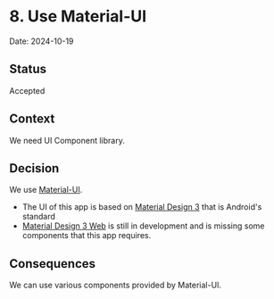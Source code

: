 # 8. Use Material-UI

Date: 2024-10-19

## Status

Accepted

## Context

We need UI Component library.

## Decision

We use [Material-UI](https://mui.com/).

- The UI of this app is based on [Material Design 3](https://m3.material.io/) that is Android's standard
- [Material Design 3 Web](https://m3.material.io/develop/web) is still in development and is missing some components that this app requires.

## Consequences

We can use various components provided by Material-UI.
